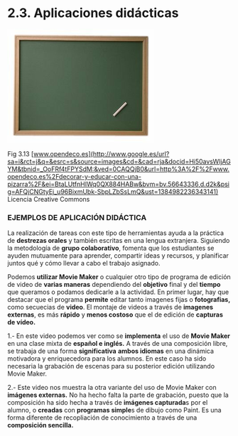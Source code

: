 # 2.3. Aplicaciones didácticas


![](img/aplicacion_didactica.jpg)


Fig 3.13 [www.opendeco.es](http://www.google.es/url?sa=i&rct=j&q=&esrc=s&source=images&cd=&cad=rja&docid=Hi50avsWljAGYM&tbnid=_OoFRf4tFPYSdM:&ved=0CAQQjB0&url=http%3A%2F%2Fwww.opendeco.es%2Fdecorar-y-educar-con-una-pizarra%2F&ei=BtaLUtfnHIWq0QX884HABw&bvm=bv.56643336,d.d2k&psig=AFQjCNGtyEj_u96BixmUbk-SbpLZbSsLmQ&ust=1384982236343141) Licencia Creative Commons

### EJEMPLOS DE APLICACIÓN DIDÁCTICA

La realización de tareas con este tipo de herramientas ayuda a la práctica de **destrezas orales** y también escritas en una lengua extranjera. Siguiendo la metodología de **grupo colaborativo**, fomenta que los estudiantes se ayuden mutuamente para aprender, compartir ideas y recursos, y planificar juntos qué y cómo llevar a cabo el trabajo asignado.

Podemos **utilizar Movie Maker** o cualquier otro tipo de programa de edición de video de **varias maneras** dependiendo del **objetivo** final y del **tiempo** que queramos o podamos dedicarle a la actividad. En primer lugar, hay que destacar que el programa **permite** editar tanto imagenes fijas o **fotografias,** como secuecias de **video**. El montaje de videos a través de **imagenes externas**, es más **rápido** y **menos costoso** que el de edición de **capturas de vídeo.**

1.- En este video podemos ver como se **implementa** el uso de **Movie Maker** en una clase mixta de **español e inglés.** A través de una composición libre, se trabaja de una forma **significativa** **ambos idiomas** en una dinámica motivadora y enriquecedora para los alumnos. En este caso ha sido necesaria la grabación de escenas para su posterior edición utilizando Movie Maker.

2.- Este video nos muestra la otra variante del uso de Movie Maker con **imágenes externas.** No ha hecho falta la parte de grabación, puesto que la composición ha sido hecha a través de **imágenes capturada**s por el alumno, o **creadas** con **programas simple**s de dibujo como Paint. Es una forma diferente de recopliación de conocimiento a través de una **composición sencilla.**


